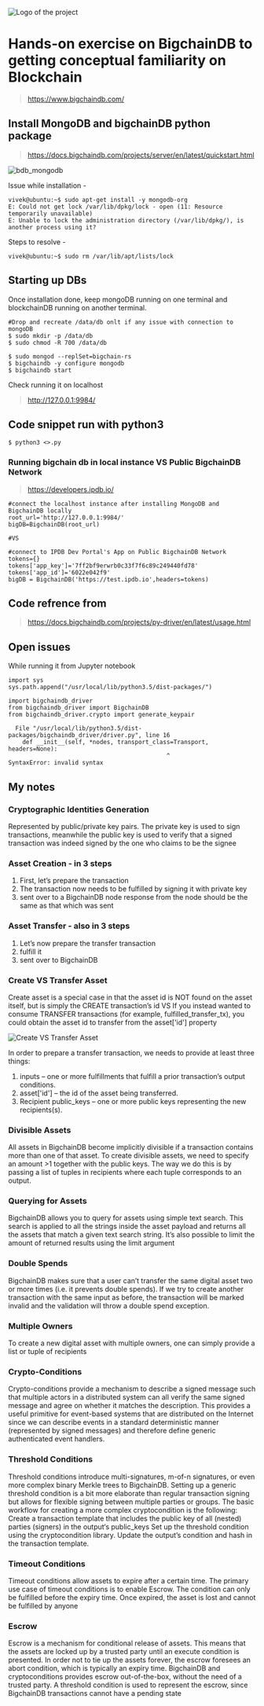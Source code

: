 ![Logo of the project](https://github.com/vivek-bombatkar/BigchainDB-Practice/blob/master/pics/bigchaindb_logo.JPG)

# Hands-on exercise on BigchainDB to getting conceptual familiarity on Blockchain 
> https://www.bigchaindb.com/


## Install MongoDB and bigchainDB python package
> https://docs.bigchaindb.com/projects/server/en/latest/quickstart.html

![bdb_mongodb](https://github.com/vivek-bombatkar/BigchainDB-Practice/blob/master/pics/bdb_mongodb.png)

Issue while installation - 
```shell
vivek@ubuntu:~$ sudo apt-get install -y mongodb-org
E: Could not get lock /var/lib/dpkg/lock - open (11: Resource temporarily unavailable)
E: Unable to lock the administration directory (/var/lib/dpkg/), is another process using it?
```
Steps to resolve - 
```shell
vivek@ubuntu:~$ sudo rm /var/lib/apt/lists/lock
```

## Starting up DBs
Once installation done, keep mongoDB running on one terminal and blockchainDB running on another terminal.

```shell
#Drop and recreate /data/db onlt if any issue with connection to mongoDB
$ sudo mkdir -p /data/db
$ sudo chmod -R 700 /data/db

$ sudo mongod --replSet=bigchain-rs
$ bigchaindb -y configure mongodb
$ bigchaindb start
```

Check running it on localhost
> http://127.0.0.1:9984/


## Code snippet run with python3
```Shell
$ python3 <>.py
```

### Running bigchain db in local instance VS Public BigchainDB Network
> https://developers.ipdb.io/

```shell
#connect the localhost instance after installing MongoDB and BigchainDB locally  
root_url='http://127.0.0.1:9984/'
bigDB=BigchainDB(root_url)

#VS
	
#connect to IPDB Dev Portal's App on Public BigchainDB Network
tokens={}
tokens['app_key']='7ff2bf9erwrb0c33f7f6c89c249440fd78'
tokens['app_id']='6022e042f9'
bigDB = BigchainDB('https://test.ipdb.io',headers=tokens)
```


## Code refrence from
> https://docs.bigchaindb.com/projects/py-driver/en/latest/usage.html

## Open issues
While running it from Jupyter notebook
```Shell
import sys
sys.path.append("/usr/local/lib/python3.5/dist-packages/")

import bigchaindb_driver
from bigchaindb_driver import BigchainDB
from bigchaindb_driver.crypto import generate_keypair

  File "/usr/local/lib/python3.5/dist-packages/bigchaindb_driver/driver.py", line 16
    def __init__(self, *nodes, transport_class=Transport, headers=None):
                                             ^
SyntaxError: invalid syntax
```



## My notes

### Cryptographic Identities Generation
Represented by public/private key pairs. The private key is used to sign transactions, meanwhile the public key is used to verify that a signed transaction was indeed signed by the one who claims to be the signee

### Asset Creation - in 3 steps
1. First, let’s prepare the transaction
2. The transaction now needs to be fulfilled by signing it with private key
3. sent over to a BigchainDB node
response from the node should be the same as that which was sent

### Asset Transfer - also in 3 steps
1. Let’s now prepare the transfer transaction
2. fulfill it
3. sent over to BigchainDB

### Create VS Transfer Asset
Create asset is a special case in that the asset id is NOT found on the asset itself, but is simply the CREATE transaction’s id VS If you instead wanted to consume TRANSFER transactions (for example, fulfilled_transfer_tx), you could obtain the asset id to transfer from the asset['id'] property

![Create VS Transfer Asset](https://github.com/vivek-bombatkar/BigchainDB-Practice/blob/master/pics/Asset_CreateVsTransfer.JPG)


In order to prepare a transfer transaction, we needs to provide at least three things:
1. inputs – one or more fulfillments that fulfill a prior transaction’s output conditions.
2. asset['id'] – the id of the asset being transferred.
3. Recipient public_keys – one or more public keys representing the new recipients(s).

### Divisible Assets
All assets in BigchainDB become implicitly divisible if a transaction contains more than one of that asset. To create divisible assets, we need to specify an amount >1 together with the public keys. The way we do this is by passing a list of tuples in recipients where each tuple corresponds to an output.

### Querying for Assets
BigchainDB allows you to query for assets using simple text search. This search is applied to all the strings inside the asset payload and returns all the assets that match a given text search string. It’s also possible to limit the amount of returned results using the limit argument

### Double Spends
BigchainDB makes sure that a user can’t transfer the same digital asset two or more times (i.e. it prevents double spends). If we try to create another transaction with the same input as before, the transaction will be marked invalid and the validation will throw a double spend exception.

### Multiple Owners
To create a new digital asset with multiple owners, one can simply provide a list or tuple of recipients

### Crypto-Conditions 
Crypto-conditions provide a mechanism to describe a signed message such that multiple actors in a distributed system can all verify the same signed message and agree on whether it matches the description.
This provides a useful primitive for event-based systems that are distributed on the Internet since we can describe events in a standard deterministic manner (represented by signed messages) and therefore define generic authenticated event handlers.

### Threshold Conditions
Threshold conditions introduce multi-signatures, m-of-n signatures, or even more complex binary Merkle trees to BigchainDB.
Setting up a generic threshold condition is a bit more elaborate than regular transaction signing but allows for flexible signing between multiple parties or groups.
The basic workflow for creating a more complex cryptocondition is the following:
Create a transaction template that includes the public key of all (nested) parties (signers) in the output‘s public_keys
Set up the threshold condition using the cryptocondition library. Update the output’s condition and hash in the transaction template.

### Timeout Conditions
Timeout conditions allow assets to expire after a certain time. The primary use case of timeout conditions is to enable Escrow.
The condition can only be fulfilled before the expiry time. Once expired, the asset is lost and cannot be fulfilled by anyone

### Escrow
Escrow is a mechanism for conditional release of assets.
This means that the assets are locked up by a trusted party until an execute condition is presented. In order not to tie up the assets forever, the escrow foresees an abort condition, which is typically an expiry time.
BigchainDB and cryptoconditions provides escrow out-of-the-box, without the need of a trusted party.
A threshold condition is used to represent the escrow, since BigchainDB transactions cannot have a pending state



